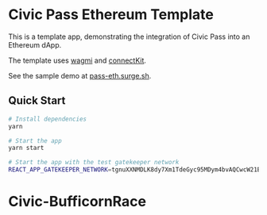 # Civic Pass Ethereum Template

This is a template app, demonstrating the integration of Civic Pass into an Ethereum dApp.

The template uses [wagmi](https://wagmi.sh/) and [connectKit](https://docs.family.co/connectkit).

See the sample demo at [pass-eth.surge.sh](https://pass-eth.surge.sh/).

## Quick Start

```bash
# Install dependencies
yarn

# Start the app
yarn start

# Start the app with the test gatekeeper network
REACT_APP_GATEKEEPER_NETWORK=tgnuXXNMDLK8dy7Xm1TdeGyc95MDym4bvAQCwcW21Bf yarn start
```
# Civic-BufficornRace
